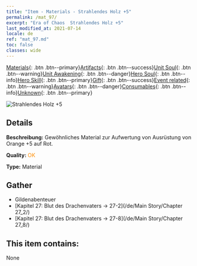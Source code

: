 ```yaml
---
title: "Item - Materials - Strahlendes Holz +5"
permalink: /mat_97/
excerpt: "Era of Chaos  Strahlendes Holz +5"
last_modified_at: 2021-07-14
locale: de
ref: "mat_97.md"
toc: false
classes: wide
---
```

 [Materials](/ItemsDE/){: .btn .btn--primary}[Artifacts](/ItemsDE/Artifacts/){: .btn .btn--success}[Unit Soul](/ItemsDE/UnitSoul/){: .btn .btn--warning}[Unit Awakening](/ItemsDE/UnitAwakening/){: .btn .btn--danger}[Hero Soul](/ItemsDE/HeroSoul/){: .btn .btn--info}[Hero Skill](/ItemsDE/HeroSkill/){: .btn .btn--primary}[Gift](/ItemsDE/Gift/){: .btn .btn--success}[Event related](/ItemsDE/Events/){: .btn .btn--warning}[Avatars](/ItemsDE/Avatars/){: .btn .btn--danger}[Consumables](/ItemsDE/Consumables/){: .btn .btn--info}[Unknown](/ItemsDE/Unknown/){: .btn .btn--primary}

 ![Strahlendes Holz +5](/images/t/i_cailiao_mucai3.png)

## Details
 **Beschreibung:** Gewöhnliches Material zur Aufwertung von Ausrüstung von Orange +5 auf Rot.

 **Quality:** <span style="color: #FF8C00">OK</span>

 **Type:** Material

## Gather

*    Gildenabenteuer 
*    [Kapitel 27: Blut des Drachenvaters -> 27-2](/de/Main Story/Chapter 27_2/) 
*    [Kapitel 27: Blut des Drachenvaters -> 27-8](/de/Main Story/Chapter 27_8/) 

## This item contains:

  None


